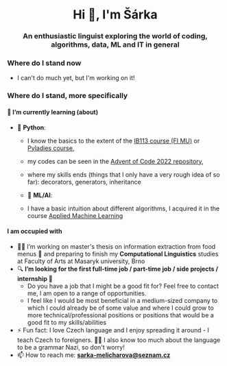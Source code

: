 <!--
**Scharka/Scharka** is a ✨ _special_ ✨ repository because its `README.md` (this file) appears on your GitHub profile.

Here are some ideas to get you started:

- 🔭 I’m currently working on ...
- 🌱 I’m currently learning ...
- 👯 I’m looking to collaborate on ...
- 🤔 I’m looking for help with ...
- 💬 Ask me about ...
- 📫 How to reach me: ...
- 😄 Pronouns: ...
- ⚡ Fun fact: ...
- 🤝 In my free time, I try to solve 🎄 [Advent of Code 2022](https://github.com/Scharka/AoC)
-->

<h1 align="center">Hi 👋, I'm Šárka</h1>
<h3 align="center">An enthusiastic linguist exploring the world of coding, algorithms, data, ML and IT in general</h3>

<h3 align="left">Where do I stand now</h3>

- I can't do much yet, but I'm working on it!


<h3 align="left">Where do I stand, more specifically</h3>

<h4 align="left">🌱 I’m currently learning (about)</h4>

- 🐍 **Python**: 
  - I know the basics to the extent of the [IB113 course (FI MU)](https://www.fi.muni.cz/~xpelanek/IB113/) or [Pyladies course](https://naucse.python.cz/2018/pyladies-brno-podzim-exp/),
  - my codes can be seen in the [Advent of Code 2022 repository](https://github.com/Scharka/AoC),
  - where my skills ends (things that I only have a very rough idea of so far): decorators, generators, inheritance
  
  - 🤖 **ML/AI**: 
  - I have a basic intuition about different algorithms, I acquired it in the course [Applied Machine Learning](https://is.muni.cz/predmet/phil/jaro2022/PLIN068)
  

<h4 align="left"> I am occupied with</h4>

  
- 👩‍🎓 I’m working on master's thesis on information extraction from food menus 📖 and preparing to finish my **Computational Linguistics** studies at Faculty of Arts at Masaryk university, Brno
- 🔍 **I’m looking for the first full-time job / part-time job / side projects / internship 🤩**
  - Do you have a job that I might be a good fit for? Feel free to contact me, I am open to a range of opportunities.
  - I feel like I would be most beneficial in a medium-sized company to which I could already be of some value and where I could grow to more technical/professional positions or positions that would be a good fit to my skills/abilities
- ⚡ Fun fact: I love Czech language and I enjoy spreading it around - I teach Czech to foreigners. 👩‍🏫 I also know too much about the language to be a grammar Nazi, so don't worry!
- 📫 How to reach me: **sarka-melicharova@seznam.cz**
